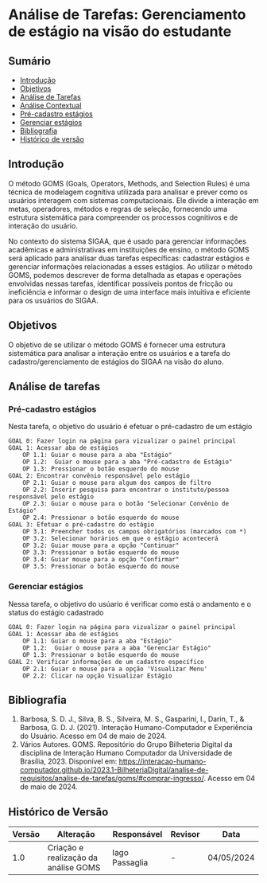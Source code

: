 # Análise de Tarefas: Gerenciamento de estágio na visão do estudante

## Sumário
* [Introdução](#Introdução)
* [Objetivos](#Objetivos)
* [Análise de Tarefas](Análise-Hierárquica-de-Tarefas)
* [Análise Contextual](#Análise-Contextual)
* [Pré-cadastro estágios](#Pré-cadastro-estágios)
* [Gerenciar estágios](#Gerenciar-estágios)
* [Bibliografia](#Bibliografia)
* [Histórico de versão](#Histórico-de-versão)

## Introdução
O método GOMS (Goals, Operators, Methods, and Selection Rules) é uma técnica de modelagem cognitiva utilizada para analisar e prever como os usuários interagem com sistemas computacionais. Ele divide a interação em metas, operadores, métodos e regras de seleção, fornecendo uma estrutura sistemática para compreender os processos cognitivos e de interação do usuário.

No contexto do sistema SIGAA, que é usado para gerenciar informações acadêmicas e administrativas em instituições de ensino, o método GOMS será aplicado para analisar duas tarefas específicas: cadastrar estágios e gerenciar informações relacionadas a esses estágios. Ao utilizar o método GOMS, podemos descrever de forma detalhada as etapas e operações envolvidas nessas tarefas, identificar possíveis pontos de fricção ou ineficiência e informar o design de uma interface mais intuitiva e eficiente para os usuários do SIGAA.

## Objetivos
O objetivo de se utilizar o método GOMS é fornecer uma estrutura sistemática para analisar a interação entre os usuários e a tarefa do cadastro/gerenciamento de estágios do SIGAA na visão do aluno. 

## Análise de tarefas

### Pré-cadastro estágios

Nesta tarefa, o objetivo do usuário é efetuar o pré-cadastro de um estágio

    GOAL 0: Fazer login na página para vizualizar o painel principal
    GOAL 1: Acessar aba de estágios
        OP 1.1: Guiar o mouse para a aba "Estágio"
        OP 1.2:  Guiar o mouse para a aba "Pré-cadastro de Estágio"
        OP 1.3: Pressionar o botão esquerdo do mouse
    GOAL 2: Encontrar convênio responsável pelo estágio
        OP 2.1: Guiar o mouse para algum dos campos de filtro
        OP 2.2: Inserir pesquisa para encontrar o instituto/pessoa responsável pelo estágio
        OP 2.3: Guiar o mouse para o botão "Selecionar Convênio de Estágio"
        OP 2.4: Pressionar o botão esquerdo do mouse
    GOAL 3: Efetuar o pré-cadastro do estágio
        OP 3.1: Preencher todos os campos obrigatórios (marcados com *)
        OP 3.2: Selecionar horários em que o estágio acontecerá
        OP 3.2: Guiar mouse para a opção "Continuar"
        OP 3.3: Pressionar o botão esquerdo do mouse
        OP 3.4: Guiar mouse para a opção "Confirmar"
        OP 3.5: Pressionar o botão esquerdo do mouse

### Gerenciar estágios

  Nessa tarefa, o objetivo do usúario é verificar como está o andamento e o status do estágio cadastrado

    GOAL 0: Fazer login na página para vizualizar o painel principal
    GOAL 1: Acessar aba de estágios
        OP 1.1: Guiar o mouse para a aba "Estágio"
        OP 1.2:  Guiar o mouse para a aba "Gerenciar Estágio"
        OP 1.3: Pressionar o botão esquerdo do mouse
    GOAL 2: Verificar informações de um cadastro específico
        OP 2.1: Guiar o mouse para a opção 'Visualizar Menu'
        OP 2.2: Clicar na opção Visualizar Estágio


## Bibliografia
1. Barbosa, S. D. J., Silva, B. S., Silveira, M. S., Gasparini, I., Darin, T., & Barbosa, G. D. J. (2021). Interação Humano-Computador e Experiência do Usuário. Acesso em 04 de maio de 2024.
2. Vários Autores. GOMS. Repositório do Grupo Bilheteria Digital da disciplina de Interação Humano Computador da Universidade de Brasília, 2023. Disponível em: <https://interacao-humano-computador.github.io/2023.1-BilheteriaDigital/analise-de-requisitos/analise-de-tarefas/goms/#comprar-ingresso/>. Acesso em 04 de maio de 2024.

## Histórico de Versão
| Versão | Alteração | Responsável | Revisor | Data |
| - | - | - | - | - |
| 1.0 | Criação e realização da análise GOMS | Iago Passaglia | - | 04/05/2024 |
